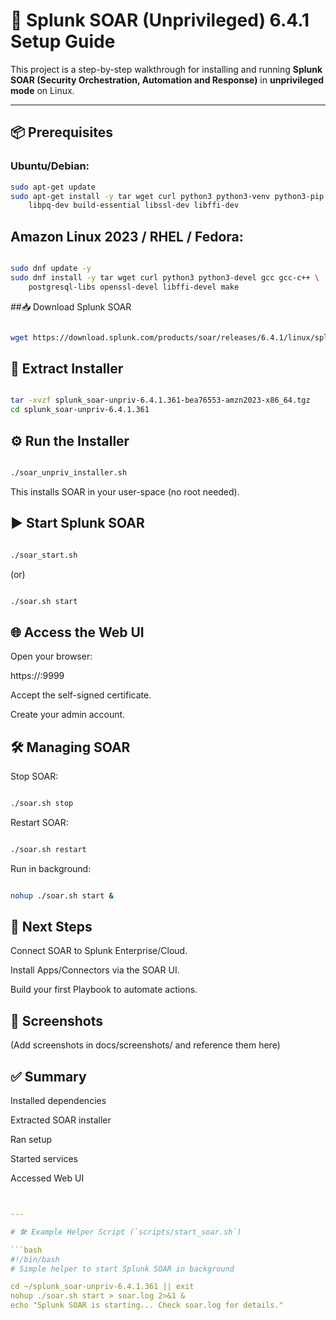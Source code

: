 # 🚀 Splunk SOAR (Unprivileged) 6.4.1 Setup Guide

This project is a step-by-step walkthrough for installing and running **Splunk SOAR (Security Orchestration, Automation and Response)** in **unprivileged mode** on Linux.

---

## 📦 Prerequisites

### Ubuntu/Debian:
```bash
sudo apt-get update
sudo apt-get install -y tar wget curl python3 python3-venv python3-pip \
    libpq-dev build-essential libssl-dev libffi-dev
```
## Amazon Linux 2023 / RHEL / Fedora:
```bash

sudo dnf update -y
sudo dnf install -y tar wget curl python3 python3-devel gcc gcc-c++ \
    postgresql-libs openssl-devel libffi-devel make
```
##📥 Download Splunk SOAR
```bash

wget https://download.splunk.com/products/soar/releases/6.4.1/linux/splunk_soar-unpriv-6.4.1.361-bea76553-amzn2023-x86_64.tgz
```
## 📂 Extract Installer
```bash

tar -xvzf splunk_soar-unpriv-6.4.1.361-bea76553-amzn2023-x86_64.tgz
cd splunk_soar-unpriv-6.4.1.361
```
## ⚙️ Run the Installer
```bash

./soar_unpriv_installer.sh
```
This installs SOAR in your user-space (no root needed).

## ▶️ Start Splunk SOAR
```bash

./soar_start.sh
```
(or)

```bash

./soar.sh start
```
## 🌐 Access the Web UI
Open your browser:

https://<your-vm-ip>:9999

Accept the self-signed certificate.

Create your admin account.

## 🛠 Managing SOAR
Stop SOAR:

```bash

./soar.sh stop
```
Restart SOAR:
```bash

./soar.sh restart
```
Run in background:

```bash

nohup ./soar.sh start &
```
## 📖 Next Steps
Connect SOAR to Splunk Enterprise/Cloud.

Install Apps/Connectors via the SOAR UI.

Build your first Playbook to automate actions.

## 📸 Screenshots
(Add screenshots in docs/screenshots/ and reference them here)

## ✅ Summary
Installed dependencies

Extracted SOAR installer

Ran setup

Started services

Accessed Web UI

```yaml


---

# 🛠 Example Helper Script (`scripts/start_soar.sh`)

```bash
#!/bin/bash
# Simple helper to start Splunk SOAR in background

cd ~/splunk_soar-unpriv-6.4.1.361 || exit
nohup ./soar.sh start > soar.log 2>&1 &
echo "Splunk SOAR is starting... Check soar.log for details."
